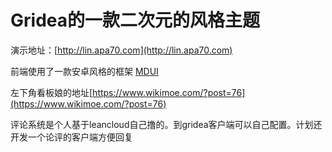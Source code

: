 # Gridea的一款二次元的风格主题

演示地址：[http://lin.apa70.com](http://lin.apa70.com)

前端使用了一款安卓风格的框架 [MDUI](https://www.mdui.org/)

左下角看板娘的地址[https://www.wikimoe.com/?post=76](https://www.wikimoe.com/?post=76)

评论系统是个人基于leancloud自己撸的。到gridea客户端可以自己配置。计划还开发一个论评的客户端方便回复

